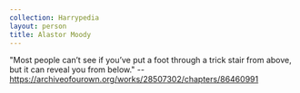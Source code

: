 ```yaml
---
collection: Harrypedia
layout: person
title: Alastor Moody
---
```


"Most people can’t see if you’ve put a foot through a trick stair from above,
but it can reveal you from below." --
https://archiveofourown.org/works/28507302/chapters/86460991

